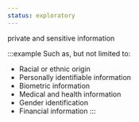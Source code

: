 ```yaml
---
status: exploratory
---
```


private and sensitive information

:::example
Such as, but not limited to:

* Racial or ethnic origin
* Personally identifiable information
* Biometric information
* Medical and health information
* Gender identification
* Financial information
:::